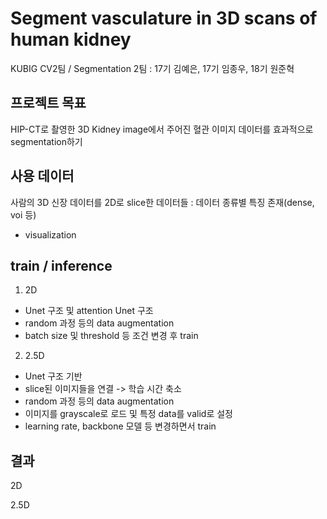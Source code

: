 # Segment vasculature in 3D scans of human kidney

KUBIG CV2팀 / Segmentation 2팀 : 17기 김예은, 17기 임종우, 18기 원준혁

## 프로젝트 목표
HIP-CT로 촬영한 3D Kidney image에서 주어진 혈관 이미지 데이터를 효과적으로 segmentation하기

## 사용 데이터
사람의 3D 신장 데이터를 2D로 slice한 데이터들 : 데이터 종류별 특징 존재(dense, voi 등)

- visualization



## train / inference
1. 2D
- Unet 구조 및 attention Unet 구조
- random 과정 등의 data augmentation
- batch size 및 threshold 등 조건 변경 후 train
  
2. 2.5D
- Unet 구조 기반
- slice된 이미지들을 연결 -> 학습 시간 축소
- random 과정 등의 data augmentation
- 이미지를 grayscale로 로드 및 특정 data를 valid로 설정
- learning rate, backbone 모델 등 변경하면서 train

## 결과
2D


2.5D

